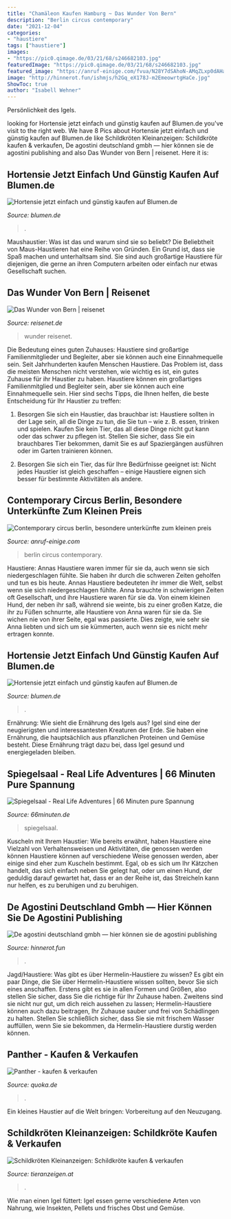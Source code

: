 ```yaml
---
title: "Chamäleon Kaufen Hamburg ~ Das Wunder Von Bern"
description: "Berlin circus contemporary"
date: "2021-12-04"
categories:
- "haustiere"
tags: ["haustiere"]
images:
- "https://pic0.qimage.de/03/21/68/s246682103.jpg"
featuredImage: "https://pic0.qimage.de/03/21/68/s246682103.jpg"
featured_image: "https://anruf-einige.com/fvua/N28Y7dSAhoN-AMqZLxp0dAHaDi.jpg"
image: "http://hinnerot.fun/ishmjs/h2Gq_eX178J-m2EmeowrtgHaCe.jpg"
ShowToc: true
author: "Isabell Wehner"
---
```



Persönlichkeit des Igels.

	

		
looking for Hortensie jetzt einfach und günstig kaufen auf Blumen.de you've visit to the right web. We have 8 Pics about Hortensie jetzt einfach und günstig kaufen auf Blumen.de like Schildkröten Kleinanzeigen: Schildkröte kaufen &amp; verkaufen, De agostini deutschland gmbh — hier können sie de agostini publishing and also Das Wunder von Bern | reisenet. Here it is:
		
    
## Hortensie Jetzt Einfach Und Günstig Kaufen Auf Blumen.de

<img loading=lazy src="https://www.blumen.de/bilder/ballhortensie-rosita_von_garten-schlueter_auf-blumen-de_200x200.jpg" onerror="this.onerror=null;this.src='https://tse4.mm.bing.net/th?id=OIP.xzC-7e8LRzHPyq7M72AXNwAAAA&amp;pid=15.1';" alt="Hortensie jetzt einfach und günstig kaufen auf Blumen.de">

_Source: blumen.de_

>. 

	

Maushaustier: Was ist das und warum sind sie so beliebt?
Die Beliebtheit von Maus-Haustieren hat eine Reihe von Gründen. Ein Grund ist, dass sie Spaß machen und unterhaltsam sind. Sie sind auch großartige Haustiere für diejenigen, die gerne an ihren Computern arbeiten oder einfach nur etwas Gesellschaft suchen.

    
## Das Wunder Von Bern | Reisenet

<img loading=lazy src="https://www.reisenet.de/wp-content/uploads/das_wunder_von_bern-600x293.jpg" onerror="this.onerror=null;this.src='https://tse2.mm.bing.net/th?id=OIP.kt1Oajji2X278MAWIiU_hAHaDn&amp;pid=15.1';" alt="Das Wunder von Bern | reisenet">

_Source: reisenet.de_

>wunder reisenet. 

	

Die Bedeutung eines guten Zuhauses: Haustiere sind großartige Familienmitglieder und Begleiter, aber sie können auch eine Einnahmequelle sein.
Seit Jahrhunderten kaufen Menschen Haustiere. Das Problem ist, dass die meisten Menschen nicht verstehen, wie wichtig es ist, ein gutes Zuhause für ihr Haustier zu haben. Haustiere können ein großartiges Familienmitglied und Begleiter sein, aber sie können auch eine Einnahmequelle sein. Hier sind sechs Tipps, die Ihnen helfen, die beste Entscheidung für Ihr Haustier zu treffen:
1. Besorgen Sie sich ein Haustier, das brauchbar ist: Haustiere sollten in der Lage sein, all die Dinge zu tun, die Sie tun – wie z. B. essen, trinken und spielen. Kaufen Sie kein Tier, das all diese Dinge nicht gut kann oder das schwer zu pflegen ist. Stellen Sie sicher, dass Sie ein brauchbares Tier bekommen, damit Sie es auf Spaziergängen ausführen oder im Garten trainieren können.

2. Besorgen Sie sich ein Tier, das für Ihre Bedürfnisse geeignet ist: Nicht jedes Haustier ist gleich geschaffen – einige Haustiere eignen sich besser für bestimmte Aktivitäten als andere.

    
## Contemporary Circus Berlin, Besondere Unterkünfte Zum Kleinen Preis

<img loading=lazy src="https://anruf-einige.com/fvua/N28Y7dSAhoN-AMqZLxp0dAHaDi.jpg" onerror="this.onerror=null;this.src='https://tse1.mm.bing.net/th?id=OIP.fTFDBVG4UYrBQ7NH5hNd0gAAAA&amp;pid=15.1';" alt="Contemporary circus berlin, besondere unterkünfte zum kleinen preis">

_Source: anruf-einige.com_

>berlin circus contemporary. 

	

Haustiere: Annas Haustiere waren immer für sie da, auch wenn sie sich niedergeschlagen fühlte. Sie haben ihr durch die schweren Zeiten geholfen und tun es bis heute.
Annas Haustiere bedeuteten ihr immer die Welt, selbst wenn sie sich niedergeschlagen fühlte. Anna brauchte in schwierigen Zeiten oft Gesellschaft, und ihre Haustiere waren für sie da. Von einem kleinen Hund, der neben ihr saß, während sie weinte, bis zu einer großen Katze, die ihr zu Füßen schnurrte, alle Haustiere von Anna waren für sie da. Sie wichen nie von ihrer Seite, egal was passierte. Dies zeigte, wie sehr sie Anna liebten und sich um sie kümmerten, auch wenn sie es nicht mehr ertragen konnte.

    
## Hortensie Jetzt Einfach Und Günstig Kaufen Auf Blumen.de

<img loading=lazy src="https://www.blumen.de/bilder/zwerg-rispenhortensie-little-lime_von_garten-schlueter_auf-blumen-de_200x200.jpg" onerror="this.onerror=null;this.src='https://tse1.mm.bing.net/th?id=OIP.Rjc9SCTF-Hajd83d3F3r_wHaHa&amp;pid=15.1';" alt="Hortensie jetzt einfach und günstig kaufen auf Blumen.de">

_Source: blumen.de_

>. 

	

Ernährung: Wie sieht die Ernährung des Igels aus?
Igel sind eine der neugierigsten und interessantesten Kreaturen der Erde. Sie haben eine Ernährung, die hauptsächlich aus pflanzlichen Proteinen und Gemüse besteht. Diese Ernährung trägt dazu bei, dass Igel gesund und energiegeladen bleiben.

    
## Spiegelsaal - Real Life Adventures | 66 Minuten Pure Spannung

<img loading=lazy src="https://www.66minuten.de/files/media/bilder/raeumlichkeiten/spiegelsaal-03.jpg" onerror="this.onerror=null;this.src='https://tse2.mm.bing.net/th?id=OIP.VVONKlWTAaGghXmmKE2P3QHaFj&amp;pid=15.1';" alt="Spiegelsaal - Real Life Adventures | 66 Minuten pure Spannung">

_Source: 66minuten.de_

>spiegelsaal. 

	

Kuscheln mit Ihrem Haustier: Wie bereits erwähnt, haben Haustiere eine Vielzahl von Verhaltensweisen und Aktivitäten, die genossen werden können
Haustiere können auf verschiedene Weise genossen werden, aber einige sind eher zum Kuscheln bestimmt. Egal, ob es sich um Ihr Kätzchen handelt, das sich einfach neben Sie gelegt hat, oder um einen Hund, der geduldig darauf gewartet hat, dass er an der Reihe ist, das Streicheln kann nur helfen, es zu beruhigen und zu beruhigen.

    
## De Agostini Deutschland Gmbh — Hier Können Sie De Agostini Publishing

<img loading=lazy src="http://hinnerot.fun/ishmjs/h2Gq_eX178J-m2EmeowrtgHaCe.jpg" onerror="this.onerror=null;this.src='https://tse2.mm.bing.net/th?id=OIP.B7459qy_lc0jFvK3JD3hEwAAAA&amp;pid=15.1';" alt="De agostini deutschland gmbh — hier können sie de agostini publishing">

_Source: hinnerot.fun_

>. 

	

Jagd/Haustiere: Was gibt es über Hermelin-Haustiere zu wissen?
Es gibt ein paar Dinge, die Sie über Hermelin-Haustiere wissen sollten, bevor Sie sich eines anschaffen. Erstens gibt es sie in allen Formen und Größen, also stellen Sie sicher, dass Sie die richtige für Ihr Zuhause haben. Zweitens sind sie nicht nur gut, um dich reich aussehen zu lassen; Hermelin-Haustiere können auch dazu beitragen, Ihr Zuhause sauber und frei von Schädlingen zu halten. Stellen Sie schließlich sicher, dass Sie sie mit frischem Wasser auffüllen, wenn Sie sie bekommen, da Hermelin-Haustiere durstig werden können.

    
## Panther - Kaufen &amp; Verkaufen

<img loading=lazy src="https://pic0.qimage.de/03/21/68/s246682103.jpg" onerror="this.onerror=null;this.src='https://tse2.mm.bing.net/th?id=OIP.yLSs1vqNzmcv9d3cLioiiAAAAA&amp;pid=15.1';" alt="Panther - kaufen &amp; verkaufen">

_Source: quoka.de_

>. 

	

Ein kleines Haustier auf die Welt bringen: Vorbereitung auf den Neuzugang.

    
## Schildkröten Kleinanzeigen: Schildkröte Kaufen &amp; Verkaufen

<img loading=lazy src="https://www.tieranzeigen.at/reptilien/schildkroete/schildkroete_thumb.jpg" onerror="this.onerror=null;this.src='https://tse3.mm.bing.net/th?id=OIP.ifwaEyRKNLHX6tupG9GGvwAAAA&amp;pid=15.1';" alt="Schildkröten Kleinanzeigen: Schildkröte kaufen &amp; verkaufen">

_Source: tieranzeigen.at_

>. 

	

Wie man einen Igel füttert: Igel essen gerne verschiedene Arten von Nahrung, wie Insekten, Pellets und frisches Obst und Gemüse.

